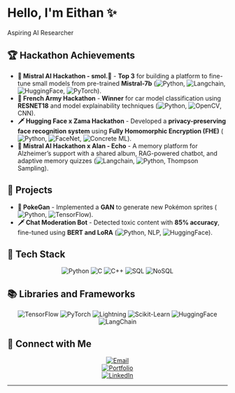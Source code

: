 # Hello, I'm **Eithan** ✨

Aspiring AI Researcher

## 🏆 Hackathon Achievements

- **🥇 Mistral AI Hackathon - smol.🦎** - **Top 3** for building a platform to fine-tune small models from pre-trained **Mistral-7b** (![Python](https://img.shields.io/badge/-Python-3776AB?&logo=Python&logoColor=white), ![Langchain](https://img.shields.io/badge/-LangChain-000000?&logo=LangChain&logoColor=white), ![HuggingFace](https://img.shields.io/badge/-HuggingFace-FFD400?&logo=Hugging-Face&logoColor=white), ![PyTorch](https://img.shields.io/badge/-PyTorch-EE4C2C?&logo=PyTorch&logoColor=white)).
- **🥇 French Army Hackathon** - **Winner** for car model classification using **RESNET18** and model explainability techniques (![Python](https://img.shields.io/badge/-Python-3776AB?&logo=Python&logoColor=white), ![OpenCV](https://img.shields.io/badge/-OpenCV-5C3EE8?&logo=OpenCV&logoColor=white), CNN).
- **🗡️ Hugging Face x Zama Hackathon** - Developed a **privacy-preserving face recognition system** using **Fully Homomorphic Encryption (FHE)** (![Python](https://img.shields.io/badge/-Python-3776AB?&logo=Python&logoColor=white), ![FaceNet](https://img.shields.io/badge/-FaceNet-000000), ![Concrete ML](https://img.shields.io/badge/-Concrete%20ML-00C853)).
- **🤔 Mistral AI Hackathon x Alan - Echo** - A memory platform for Alzheimer’s support with a shared album, RAG-powered chatbot, and adaptive memory quizzes (![Langchain](https://img.shields.io/badge/-LangChain-000000?&logo=LangChain&logoColor=white), ![Python](https://img.shields.io/badge/-Python-3776AB?&logo=Python&logoColor=white), Thompson Sampling).


## 🚀 Projects

- **🌠 PokeGan** - Implemented a **GAN** to generate new Pokémon sprites (![Python](https://img.shields.io/badge/-Python-3776AB?&logo=Python&logoColor=white), ![TensorFlow](https://img.shields.io/badge/-TensorFlow-FF6F00?&logo=TensorFlow&logoColor=white)).
- **🗡️ Chat Moderation Bot** - Detected toxic content with **85% accuracy**, fine-tuned using **BERT and LoRA** (![Python](https://img.shields.io/badge/-Python-3776AB?&logo=Python&logoColor=white), NLP, ![HuggingFace](https://img.shields.io/badge/-HuggingFace-FFD400?&logo=Hugging-Face&logoColor=white)).

## 🔧 Tech Stack

<div align="center">

  ![Python](https://img.shields.io/badge/-Python-3776AB?&logo=Python&logoColor=white)
  ![C](https://img.shields.io/badge/-C-A8B9CC?&logo=C&logoColor=white)
  ![C++](https://img.shields.io/badge/-C++-00599C?&logo=C%2B%2B&logoColor=white)
  ![SQL](https://img.shields.io/badge/-SQL-4479A1?&logo=MySQL&logoColor=white)
  ![NoSQL](https://img.shields.io/badge/-NoSQL-000000?&logo=NoSQL&logoColor=white)

</div>

## 📚 Libraries and Frameworks

<div align="center">

  ![TensorFlow](https://img.shields.io/badge/-TensorFlow-FF6F00?&logo=TensorFlow&logoColor=white)
  ![PyTorch](https://img.shields.io/badge/-PyTorch-EE4C2C?&logo=PyTorch&logoColor=white)
  ![Lightning](https://img.shields.io/badge/-Lightning-purple?&logo=lightning&logoColor=white)
  ![Scikit-Learn](https://img.shields.io/badge/-Scikit--Learn-F7931E?&logo=Scikit-Learn&logoColor=white)
  ![HuggingFace](https://img.shields.io/badge/-HuggingFace-FFD400?&logo=Hugging-Face&logoColor=white)
  ![LangChain](https://img.shields.io/badge/-LangChain-000000?&logo=LangChain&logoColor=white)

</div>

## 🤝 Connect with Me

<div align="center">

  [![Email](https://img.shields.io/badge/Email-eithannakache@gmail.com-red?style=for-the-badge&logo=gmail)](mailto:eithannakache@gmail.com)  
  [![Portfolio](https://img.shields.io/badge/Website-eithannakache.com-brightgreen?style=for-the-badge)](https://www.eithannakache.com)  
  [![LinkedIn](https://img.shields.io/badge/LinkedIn-eithannakache-blue?style=for-the-badge&logo=linkedin)](https://www.linkedin.com/in/eithannakache)  

</div>

---

